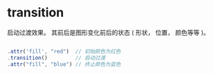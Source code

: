 # transition

启动过渡效果。 其前后是图形变化前后的状态 ( 形状， 位置， 颜色等等 )。

```js

.attr('fill', "red")  // 初始颜色为红色
.transition()         // 启动过渡
.attr("fill", "blue") // 终止颜色为蓝色

```